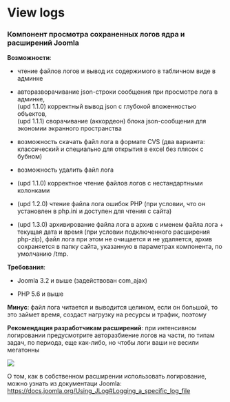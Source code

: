 # View logs

### Компонент просмотра сохраненных логов ядра и расширений Joomla

**Возможности**:

- чтение файлов логов и вывод их содержимого в табличном виде в админке

- авторазворачивание json-строки сообщения при просмотре лога в админке,<br>(upd 1.1.0) корректный вывод json с глубокой вложенностью объектов,<br>(upd 1.1.1) сворачивание (аккордеон) блока json-сообщения для экономии экранного пространства

- возможность скачать файл лога в формате CVS (два варианта: классический и специально для открытия в excel без плясок с бубном)

- возможность удалить файл лога

- (upd 1.1.0) корректное чтение файлов логов с нестандартными колонками

- (upd 1.2.0) чтение файла лога ошибок PHP (при условии, что он установлен в php.ini и доступен для чтения с сайта)

- (upd 1.3.0) архивирование файла лога в архив с именем файла лога + текущая дата и время (при условии подключенного расширения php-zip), файл лога при этом не очищается и не удаляется, архив сохраняется в папку сайта, указанную в параметрах компонента, по умолчанию /tmp.

**Требования**:

- Joomla 3.2 и выше (задействован com_ajax)

- PHP 5.6 и выше

**Минус**: файл лога читается и выводится целиком, если он большой, то это займет время, создаст нагрузку на ресурсы и трафик, поэтому

**Рекомендация разработчикам расширений**: при интенсивном логировании предусмотрите авторазбиение логов на части, по типам задач, по периода, еще как-либо, но чтобы логи ваши не весили мегатонны

<img src="https://image.prntscr.com/image/pbf3-h1UT8G8QvcGtZ3Hbw.png">

О том, как в собственном расширении использовать логирование, можно узнать из документаци Joomla: https://docs.joomla.org/Using_JLog#Logging_a_specific_log_file
